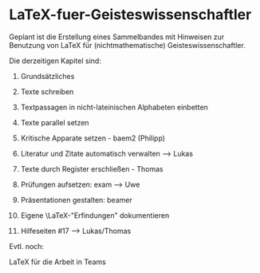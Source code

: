 # LaTeX-fuer-Geisteswissenschaftler

Geplant ist die Erstellung eines Sammelbandes mit Hinweisen zur Benutzung von LaTeX für (nichtmathematische) Geisteswissenschaftler.

Die derzeitigen Kapitel sind: 

1. Grundsätzliches

2. Texte schreiben

3. Textpassagen in nicht-lateinischen Alphabeten einbetten

4. Texte parallel setzen

5. Kritische Apparate setzen - baem2 (Philipp)

6. Literatur und Zitate automatisch verwalten --> Lukas

7. Texte durch Register erschließen - Thomas

8. Prüfungen aufsetzen: exam --> Uwe

9. Präsentationen gestalten: beamer

10. Eigene \LaTeX-"Erfindungen" dokumentieren
11. Hilfeseiten #17 --> Lukas/Thomas


Evtl. noch:

LaTeX für die Arbeit in Teams 
